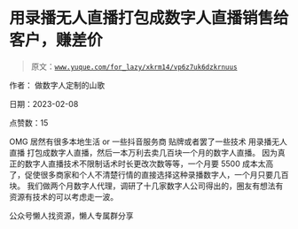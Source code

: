 # 用录播无人直播打包成数字人直播销售给客户，赚差价

> 原文：[`www.yuque.com/for_lazy/xkrm14/vp6z7uk6dzkrnuus`](https://www.yuque.com/for_lazy/xkrm14/vp6z7uk6dzkrnuus)



作者： 做数字人定制的山歌



日期：2023-02-08



点赞数：15

<ne-hole id="uadb84b37" data-lake-id="uadb84b37">

OMG 居然有很多本地生活 or 一些抖音服务商 贴牌或者罢了一些技术 用录播无人直播 打包成数字人直播，然后一本万利去卖几百块一个月的数字人直播。 因为真正的数字人直播技术不限制话术时长更改次数等等，一个月要 5500 成本太高了，促使很多商家和个人不清楚行情的直接选择这种录播数字人，一个月只要几百块。 我们做两个月数字人代理，调研了十几家数字人公司得出的，圈友有想法有资源有技术的可以考虑走一波。

<ne-hole id="ud5c81c35" data-lake-id="ud5c81c35">

公众号懒人找资源，懒人专属群分享

</ne-hole></ne-hole>